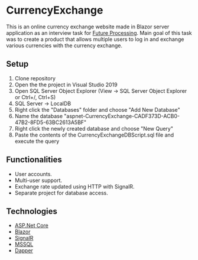 # CurrencyExchange

This is an online currency exchange website made in Blazor server application as an interview task for [Future Processing](https://www.future-processing.pl/).
Main goal of this task was to create a product that allows multiple users to log in and exchange various currencies with the currency exchange.

## Setup

1. Clone repository
2. Open the the project in Visual Studio 2019
3. Open SQL Server Object Explorer (View -> SQL Server Object Explorer or Ctrl+/, Ctrl+S)
4. SQL Server -> LocalDB
5. Right click the "Databases" folder and choose "Add New Database"
6. Name the database "aspnet-CurrencyExchange-CADF373D-ACB0-47B2-8FD5-63BC2613A5BF"
7. Right click the newly created database and choose "New Query"
8. Paste the contents of the CurrencyExchangeDBScript.sql file and execute the query

## Functionalities

* User accounts.
* Multi-user support.
* Exchange rate updated using HTTP with SignalR.
* Separate project for database access.

## Technologies

* [ASP.Net Core](https://www.selenium.dev/documentation/webdriver/)
* [Blazor](https://dotnet.microsoft.com/apps/aspnet/web-apps/blazor)
* [SignalR](https://docs.microsoft.com/en-us/aspnet/core/signalr/introduction?view=aspnetcore-6.0)
* [MSSQL](https://www.microsoft.com/en-us/sql-server/sql-server-downloads)
* [Dapper](https://github.com/DapperLib/Dapper)
